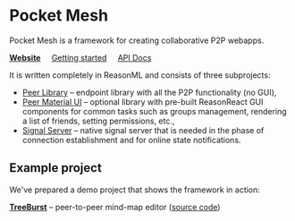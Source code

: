 # Pocket Mesh

Pocket Mesh is a framework for creating collaborative P2P webapps.

[**Website**](https://pocket-mesh.hrdinajan.cz) &nbsp;&nbsp;&nbsp; [Getting started](https://pocket-mesh.hrdinajan.cz/getting-started) &nbsp;&nbsp;&nbsp; [API Docs](https://pocket-mesh.hrdinajan.cz/api)

It is written completely in ReasonML and consists of three subprojects:

- [Peer Library](peer) – endpoint library with all the P2P functionality (no GUI),
- [Peer Material UI](peer-material-ui) – optional library with pre-built ReasonReact GUI components for common tasks such as groups management, rendering a list of friends, setting permissions, etc.,
- [Signal Server](signal-server) – native signal server that is needed in the phase of connection establishment and for online state notifications.

## Example project

We've prepared a demo project that shows the framework in action:

[**TreeBurst**](https://tree-burst.hrdinajan.cz) – peer-to-peer mind-map editor ([source code](https://github.com/jhrdina/tree-burst))
